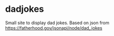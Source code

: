 # dadjokes
Small site to display dad jokes. Based on json from https://fatherhood.gov/jsonapi/node/dad_jokes
